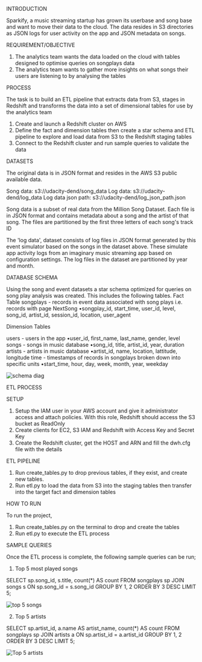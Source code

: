 INTRODUCTION

Sparkify, a music streaming startup has grown its userbase and song base and want to move their data to the cloud. The data resides in S3 directories as JSON logs for user activity on the app and JSON metadata on songs. 

REQUIREMENT/OBJECTIVE

1. The analytics team wants the data loaded on the cloud with tables designed to optimise queries on songplays data
2. The analytics team wants to gather more insights on what songs their users are listening to by analysing the tables

PROCESS

The task is to build an ETL pipeline that extracts data from S3, stages in Redshift and transforms the data into a set of dimensional tables for use by the analytics team

1. Create and launch a Redshift cluster on AWS
2. Define the fact and dimension tables then create a star schema and ETL pipeline to explore and load data from S3 to the Redshift staging tables
3. Connect to the Redshift cluster and run sample queries to validate the data

DATASETS

The original data is in JSON format and resides in the AWS S3 public available data. 

Song data: s3://udacity-dend/song_data
Log data: s3://udacity-dend/log_data
Log data json path: s3://udacity-dend/log_json_path.json

Song data is a subset of real data from the Million Song Dataset. Each file is in JSON format and contains metadata about a song and the artist of that song. The files are partitioned by the first three letters of each song's track ID

The 'log data', dataset consists of log files in JSON format generated by this event simulator based on the songs in the dataset above. These simulate app activity logs from an imaginary music streaming app based on configuration settings. The log files in the dataset are partitioned by year and month. 

DATABASE SCHEMA

Using the song and event datasets a star schema optimized for queries on song play analysis was created. This includes the following tables.
Fact Table
songplays - records in event data associated with song plays i.e. records with page NextSong
•songplay_id, start_time, user_id, level, song_id, artist_id, session_id, location, user_agent

Dimension Tables

users - users in the app
•user_id, first_name, last_name, gender, level
songs - songs in music database
•song_id, title, artist_id, year, duration
artists - artists in music database
•artist_id, name, location, lattitude, longitude
time - timestamps of records in songplays broken down into specific units
•start_time, hour, day, week, month, year, weekday


![schema diag](https://user-images.githubusercontent.com/116004104/207310748-829e2a9a-8748-47cb-910d-861b3c8086ed.JPG)

ETL PROCESS

SETUP

1. Setup the IAM user in your AWS account and give it administrator access and attach policies. With this role, Redshift should access the S3 bucket as ReadOnly
2. Create clients for EC2, S3 IAM and Redshift with Access Key and Secret Key
2. Create the Redshift cluster, get the HOST and ARN and fill the dwh.cfg file with the details

ETL PIPELINE

1. Run create_tables.py to drop previous tables, if they exist, and create new tables.
2. Run etl.py to load the data from S3 into the staging tables then transfer into the target fact and dimension tables

HOW TO RUN

To run the project, 
1. Run create_tables.py on the terminal to drop and create the tables 
2. Run etl.py to execute the ETL process

SAMPLE QUERIES

Once the ETL process is complete, the following sample queries can be run;
1. Top 5 most played songs

SELECT sp.song_id, s.title, count(*) AS count 
    FROM songplays sp
    JOIN songs s
      ON sp.song_id = s.song_id
GROUP BY 1, 2
ORDER BY 3 DESC
   LIMIT 5;
   
   
   ![top 5 songs](https://user-images.githubusercontent.com/116004104/207310864-1090053e-5639-4a2d-84b6-452572ea410a.JPG)

   
2. Top 5 artists

SELECT sp.artist_id, a.name AS artist_name, count(*) AS count
    FROM songplays sp
    JOIN artists a
      ON sp.artist_id = a.artist_id
GROUP BY 1, 2
ORDER BY 3 DESC
   LIMIT 5;
   
   ![Top 5 artists](https://user-images.githubusercontent.com/116004104/207310896-303958fc-01a7-40c8-bebc-49e252900d95.JPG)







